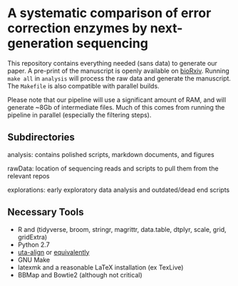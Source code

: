 A systematic comparison of error correction enzymes by next-generation sequencing
================================================================================

This repository contains everything needed (sans data) to generate our paper. A pre-print of the manuscript is openly available on [bioRxiv](http://biorxiv.org/content/early/2017/01/15/100685). Running `make all` in `analysis` will process the raw data and generate the manuscript. The `Makefile` is also compatible with parallel builds.

Please note that our pipeline will use a significant amount of RAM, and will generate ~8Gb of intermediate files. Much of this comes from running the pipeline in parallel (especially the filtering steps).

## Subdirectories ##
analysis: contains polished scripts, markdown documents, and figures

rawData: location of sequencing reads and scripts to pull them from the relevant repos

explorations: early exploratory data analysis and outdated/dead end scripts

## Necessary Tools ##
- R and (tidyverse, broom, stringr, magrittr, data.table, dtplyr, scale, grid, gridExtra)
- Python 2.7
- [uta-align](https://pypi.python.org/pypi/uta-align) or [equivalently](https://github.com/biocommons/uta-align)
- GNU Make
- latexmk and a reasonable LaTeX installation (ex TexLive)
- BBMap and Bowtie2 (although not critical)




